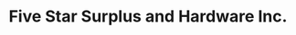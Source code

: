 ---
title: "Five Star Surplus and Hardware Inc."
url: /davao-city/five-star-surplus-and-hardware-inc/
shop: hardware
---